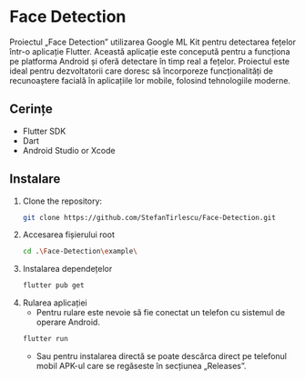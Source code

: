 # Face Detection

Proiectul „Face Detection” utilizarea Google ML Kit pentru detectarea fețelor într-o aplicație Flutter. Această aplicație este concepută pentru a funcționa pe platforma Android și oferă detectare în timp real a fețelor. Proiectul este ideal pentru dezvoltatorii care doresc să încorporeze funcționalități de recunoaștere facială în aplicațiile lor mobile, folosind tehnologiile moderne.

## Cerințe

- Flutter SDK
- Dart
- Android Studio or Xcode

## Instalare

1. Clone the repository:
   ```bash
   git clone https://github.com/StefanTirlescu/Face-Detection.git
   ```
2. Accesarea fișierului root
   ```bash
   cd .\Face-Detection\example\
   ```
3. Instalarea dependețelor
   ```bash
   flutter pub get
   ```
4. Rularea aplicației
   - Pentru rulare este nevoie să fie conectat un telefon cu sistemul de operare Android.
   ```bash
   flutter run
   ```
   - Sau pentru instalarea directă se poate descărca direct pe telefonul mobil APK-ul care se regăseste în secțiunea  „Releases”.
